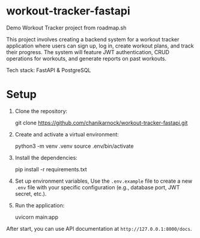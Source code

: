 # workout-tracker-fastapi
Demo Workout Tracker project from roadmap.sh

This project involves creating a backend system for a workout tracker application where users can sign up, log in, create workout plans, and track their progress. The system will feature JWT authentication, CRUD operations for workouts, and generate reports on past workouts.

Tech stack: FastAPI & PostgreSQL

# Setup
1.  Clone the repository:
    
    git clone https://github.com/chanikarnock/workout-tracker-fastapi.git

    
2.  Create and activate a virtual environment:
    
    python3 -m venv .venv
    source  .env/bin/activate
    
3.  Install the dependencies:
    
    pip install -r requirements.txt
    
4.  Set up environment variables, Use the  `.env.example`  file to create a new  `.env`  file with your specific configuration (e.g., database port, JWT secret, etc.).
        
5.  Run the application:
    
    uvicorn main:app

    
 After start, you can use API documentation at  `http://127.0.0.1:8000/docs`.
